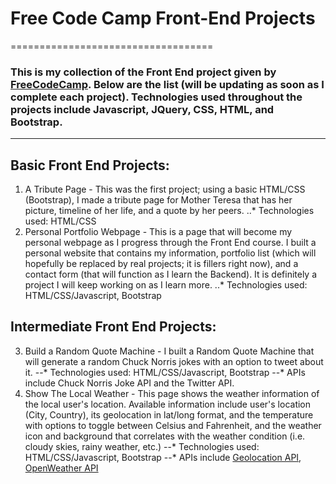 # Free Code Camp Front-End Projects
===================================

### This is my collection of the Front End project given by [FreeCodeCamp](http://www.freecodecamp.com). Below are the list (will be updating as soon as I complete each project). Technologies used throughout the projects include Javascript, JQuery, CSS, HTML, and Bootstrap.

***

## Basic Front End Projects:
1. A Tribute Page - This was the first project; using a basic HTML/CSS (Bootstrap), I made a tribute page for Mother Teresa that has her picture, timeline of her life, and a quote by her peers.
..* Technologies used: HTML/CSS
2. Personal Portfolio Webpage - This is a page that will become my personal webpage as I progress through the Front End course. I built a personal website that contains my information, portfolio list (which will hopefully be replaced by real projects; it is fillers right now), and a contact form (that will function as I learn the Backend). It is definitely a project I will keep working on as I learn more.
..* Technologies used: HTML/CSS/Javascript, Bootstrap

## Intermediate Front End Projects:
3. Build a Random Quote Machine - I built a Random Quote Machine that will generate a random Chuck Norris jokes with an option to tweet about it.
--* Technologies used: HTML/CSS/Javascript, Bootstrap
--* APIs include Chuck Norris Joke API and the Twitter API.
4. Show The Local Weather - This page shows the weather information of the local user's location. Available information include user's location (City, Country), its geolocation in lat/long format, and the temperature with options to toggle between Celsius and Fahrenheit, and the weather icon and background that correlates with the weather condition (i.e. cloudy skies, rainy weather, etc.)
--* Technologies used: HTML/CSS/Javascript, Bootstrap
--* APIs include [Geolocation API](http://ip-api.com/), [OpenWeather API](http://openweathermap.org/) 




